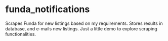 # funda_notifications
Scrapes Funda for new listings based on my requirements.
Stores results in database, and e-mails new listings.
Just a little demo to explore scraping functionalities.
